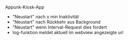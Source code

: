 Appunk-Kiosk-App
- "Neustart" nach x min Inaktivität
- "Neustart" nach Rückkehr aus Background
- "Neustart" wenn Interval-Request dies fordert
- log-funktion meldet aktuell im webview angezeigte url

